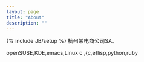 ```yaml
---
layout: page
title: "About"
description: ""
---
```

{% include JB/setup %}
杭州某电商公司SA。

openSUSE,KDE,emacs,Linux c ,{c,e}lisp,python,ruby
